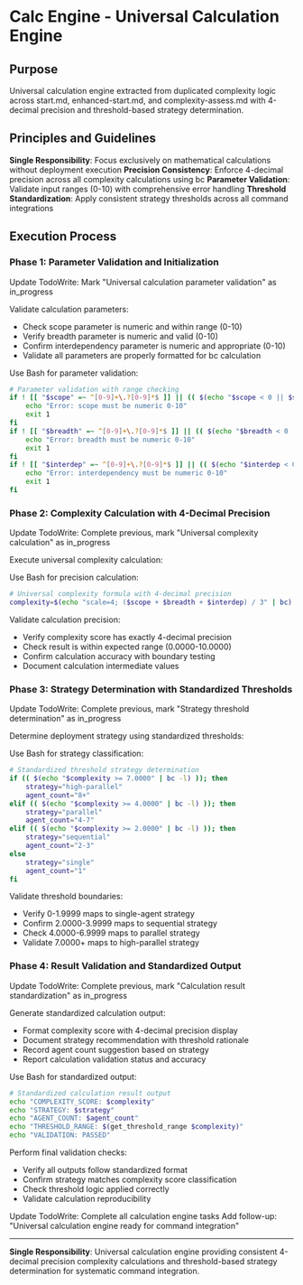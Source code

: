 # Calc Engine - Universal Calculation Engine

## Purpose
Universal calculation engine extracted from duplicated complexity logic across start.md, enhanced-start.md, and complexity-assess.md with 4-decimal precision and threshold-based strategy determination.

## Principles and Guidelines

**Single Responsibility**: Focus exclusively on mathematical calculations without deployment execution
**Precision Consistency**: Enforce 4-decimal precision across all complexity calculations using bc
**Parameter Validation**: Validate input ranges (0-10) with comprehensive error handling
**Threshold Standardization**: Apply consistent strategy thresholds across all command integrations

## Execution Process

### Phase 1: Parameter Validation and Initialization
Update TodoWrite: Mark "Universal calculation parameter validation" as in_progress

Validate calculation parameters:
- Check scope parameter is numeric and within range (0-10)
- Verify breadth parameter is numeric and valid (0-10) 
- Confirm interdependency parameter is numeric and appropriate (0-10)
- Validate all parameters are properly formatted for bc calculation

Use Bash for parameter validation:
```bash
# Parameter validation with range checking
if ! [[ "$scope" =~ ^[0-9]+\.?[0-9]*$ ]] || (( $(echo "$scope < 0 || $scope > 10" | bc -l) )); then
    echo "Error: scope must be numeric 0-10"
    exit 1
fi
if ! [[ "$breadth" =~ ^[0-9]+\.?[0-9]*$ ]] || (( $(echo "$breadth < 0 || $breadth > 10" | bc -l) )); then
    echo "Error: breadth must be numeric 0-10"
    exit 1
fi
if ! [[ "$interdep" =~ ^[0-9]+\.?[0-9]*$ ]] || (( $(echo "$interdep < 0 || $interdep > 10" | bc -l) )); then
    echo "Error: interdependency must be numeric 0-10"
    exit 1
fi
```

### Phase 2: Complexity Calculation with 4-Decimal Precision
Update TodoWrite: Complete previous, mark "Universal complexity calculation" as in_progress

Execute universal complexity calculation:

Use Bash for precision calculation:
```bash
# Universal complexity formula with 4-decimal precision
complexity=$(echo "scale=4; ($scope + $breadth + $interdep) / 3" | bc)
```

Validate calculation precision:
- Verify complexity score has exactly 4-decimal precision
- Check result is within expected range (0.0000-10.0000)
- Confirm calculation accuracy with boundary testing
- Document calculation intermediate values

### Phase 3: Strategy Determination with Standardized Thresholds
Update TodoWrite: Complete previous, mark "Strategy threshold determination" as in_progress

Determine deployment strategy using standardized thresholds:

Use Bash for strategy classification:
```bash
# Standardized threshold strategy determination
if (( $(echo "$complexity >= 7.0000" | bc -l) )); then
    strategy="high-parallel"
    agent_count="8+"
elif (( $(echo "$complexity >= 4.0000" | bc -l) )); then
    strategy="parallel" 
    agent_count="4-7"
elif (( $(echo "$complexity >= 2.0000" | bc -l) )); then
    strategy="sequential"
    agent_count="2-3"
else
    strategy="single"
    agent_count="1"
fi
```

Validate threshold boundaries:
- Verify 0-1.9999 maps to single-agent strategy
- Confirm 2.0000-3.9999 maps to sequential strategy
- Check 4.0000-6.9999 maps to parallel strategy
- Validate 7.0000+ maps to high-parallel strategy

### Phase 4: Result Validation and Standardized Output
Update TodoWrite: Complete previous, mark "Calculation result standardization" as in_progress

Generate standardized calculation output:
- Format complexity score with 4-decimal precision display
- Document strategy recommendation with threshold rationale
- Record agent count suggestion based on strategy
- Report calculation validation status and accuracy

Use Bash for standardized output:
```bash
# Standardized calculation result output
echo "COMPLEXITY_SCORE: $complexity"
echo "STRATEGY: $strategy"
echo "AGENT_COUNT: $agent_count" 
echo "THRESHOLD_RANGE: $(get_threshold_range $complexity)"
echo "VALIDATION: PASSED"
```

Perform final validation checks:
- Verify all outputs follow standardized format
- Confirm strategy matches complexity score classification
- Check threshold logic applied correctly
- Validate calculation reproducibility

Update TodoWrite: Complete all calculation engine tasks
Add follow-up: "Universal calculation engine ready for command integration"

---

**Single Responsibility**: Universal calculation engine providing consistent 4-decimal precision complexity calculations and threshold-based strategy determination for systematic command integration.